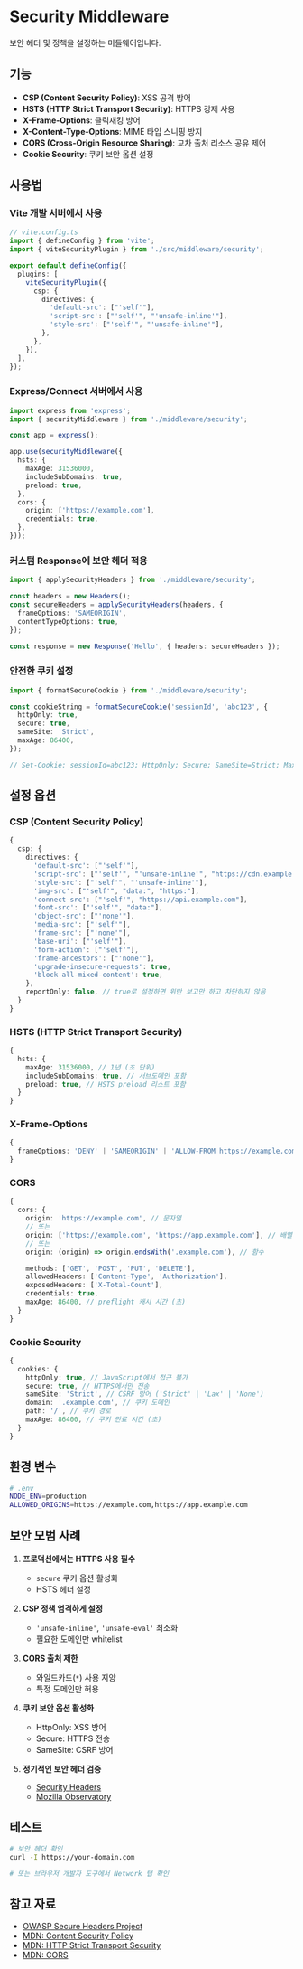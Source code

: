 # Security Middleware

보안 헤더 및 정책을 설정하는 미들웨어입니다.

## 기능

- **CSP (Content Security Policy)**: XSS 공격 방어
- **HSTS (HTTP Strict Transport Security)**: HTTPS 강제 사용
- **X-Frame-Options**: 클릭재킹 방어
- **X-Content-Type-Options**: MIME 타입 스니핑 방지
- **CORS (Cross-Origin Resource Sharing)**: 교차 출처 리소스 공유 제어
- **Cookie Security**: 쿠키 보안 옵션 설정

## 사용법

### Vite 개발 서버에서 사용

```typescript
// vite.config.ts
import { defineConfig } from 'vite';
import { viteSecurityPlugin } from './src/middleware/security';

export default defineConfig({
  plugins: [
    viteSecurityPlugin({
      csp: {
        directives: {
          'default-src': ["'self'"],
          'script-src': ["'self'", "'unsafe-inline'"],
          'style-src': ["'self'", "'unsafe-inline'"],
        },
      },
    }),
  ],
});
```

### Express/Connect 서버에서 사용

```typescript
import express from 'express';
import { securityMiddleware } from './middleware/security';

const app = express();

app.use(securityMiddleware({
  hsts: {
    maxAge: 31536000,
    includeSubDomains: true,
    preload: true,
  },
  cors: {
    origin: ['https://example.com'],
    credentials: true,
  },
}));
```

### 커스텀 Response에 보안 헤더 적용

```typescript
import { applySecurityHeaders } from './middleware/security';

const headers = new Headers();
const secureHeaders = applySecurityHeaders(headers, {
  frameOptions: 'SAMEORIGIN',
  contentTypeOptions: true,
});

const response = new Response('Hello', { headers: secureHeaders });
```

### 안전한 쿠키 설정

```typescript
import { formatSecureCookie } from './middleware/security';

const cookieString = formatSecureCookie('sessionId', 'abc123', {
  httpOnly: true,
  secure: true,
  sameSite: 'Strict',
  maxAge: 86400,
});

// Set-Cookie: sessionId=abc123; HttpOnly; Secure; SameSite=Strict; Max-Age=86400
```

## 설정 옵션

### CSP (Content Security Policy)

```typescript
{
  csp: {
    directives: {
      'default-src': ["'self'"],
      'script-src': ["'self'", "'unsafe-inline'", "https://cdn.example.com"],
      'style-src': ["'self'", "'unsafe-inline'"],
      'img-src': ["'self'", "data:", "https:"],
      'connect-src': ["'self'", "https://api.example.com"],
      'font-src': ["'self'", "data:"],
      'object-src': ["'none'"],
      'media-src': ["'self'"],
      'frame-src': ["'none'"],
      'base-uri': ["'self'"],
      'form-action': ["'self'"],
      'frame-ancestors': ["'none'"],
      'upgrade-insecure-requests': true,
      'block-all-mixed-content': true,
    },
    reportOnly: false, // true로 설정하면 위반 보고만 하고 차단하지 않음
  }
}
```

### HSTS (HTTP Strict Transport Security)

```typescript
{
  hsts: {
    maxAge: 31536000, // 1년 (초 단위)
    includeSubDomains: true, // 서브도메인 포함
    preload: true, // HSTS preload 리스트 포함
  }
}
```

### X-Frame-Options

```typescript
{
  frameOptions: 'DENY' | 'SAMEORIGIN' | 'ALLOW-FROM https://example.com'
}
```

### CORS

```typescript
{
  cors: {
    origin: 'https://example.com', // 문자열
    // 또는
    origin: ['https://example.com', 'https://app.example.com'], // 배열
    // 또는
    origin: (origin) => origin.endsWith('.example.com'), // 함수

    methods: ['GET', 'POST', 'PUT', 'DELETE'],
    allowedHeaders: ['Content-Type', 'Authorization'],
    exposedHeaders: ['X-Total-Count'],
    credentials: true,
    maxAge: 86400, // preflight 캐시 시간 (초)
  }
}
```

### Cookie Security

```typescript
{
  cookies: {
    httpOnly: true, // JavaScript에서 접근 불가
    secure: true, // HTTPS에서만 전송
    sameSite: 'Strict', // CSRF 방어 ('Strict' | 'Lax' | 'None')
    domain: '.example.com', // 쿠키 도메인
    path: '/', // 쿠키 경로
    maxAge: 86400, // 쿠키 만료 시간 (초)
  }
}
```

## 환경 변수

```bash
# .env
NODE_ENV=production
ALLOWED_ORIGINS=https://example.com,https://app.example.com
```

## 보안 모범 사례

1. **프로덕션에서는 HTTPS 사용 필수**
   - `secure` 쿠키 옵션 활성화
   - HSTS 헤더 설정

2. **CSP 정책 엄격하게 설정**
   - `'unsafe-inline'`, `'unsafe-eval'` 최소화
   - 필요한 도메인만 whitelist

3. **CORS 출처 제한**
   - 와일드카드(`*`) 사용 지양
   - 특정 도메인만 허용

4. **쿠키 보안 옵션 활성화**
   - HttpOnly: XSS 방어
   - Secure: HTTPS 전송
   - SameSite: CSRF 방어

5. **정기적인 보안 헤더 검증**
   - [Security Headers](https://securityheaders.com/)
   - [Mozilla Observatory](https://observatory.mozilla.org/)

## 테스트

```bash
# 보안 헤더 확인
curl -I https://your-domain.com

# 또는 브라우저 개발자 도구에서 Network 탭 확인
```

## 참고 자료

- [OWASP Secure Headers Project](https://owasp.org/www-project-secure-headers/)
- [MDN: Content Security Policy](https://developer.mozilla.org/en-US/docs/Web/HTTP/CSP)
- [MDN: HTTP Strict Transport Security](https://developer.mozilla.org/en-US/docs/Web/HTTP/Headers/Strict-Transport-Security)
- [MDN: CORS](https://developer.mozilla.org/en-US/docs/Web/HTTP/CORS)

